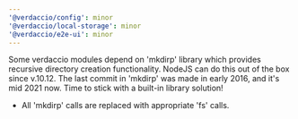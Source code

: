 ```yaml
---
'@verdaccio/config': minor
'@verdaccio/local-storage': minor
'@verdaccio/e2e-ui': minor
---
```


Some verdaccio modules depend on 'mkdirp' library which provides recursive directory creation functionality.
NodeJS can do this out of the box since v.10.12. The last commit in 'mkdirp' was made in early 2016, and it's mid 2021 now.
Time to stick with a built-in library solution!

- All 'mkdirp' calls are replaced with appropriate 'fs' calls.

